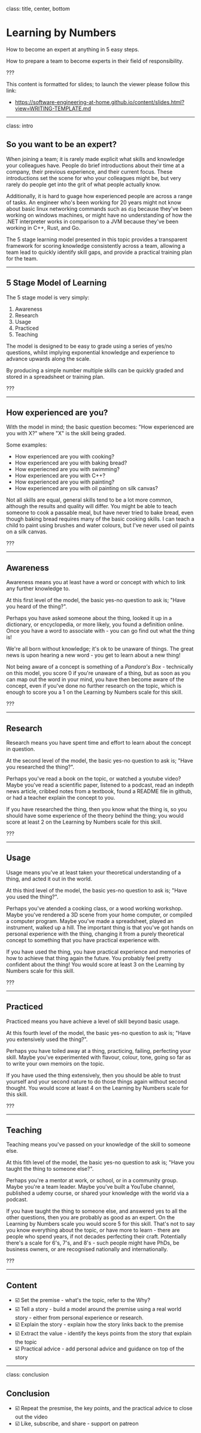 
class: title, center, bottom

# Learning by Numbers

How to become an expert at anything in 5 easy steps.

How to prepare a team to become experts in their field of responsibility.

???

This content is formatted for slides; to launch the viewer please follow this link:
- https://software-engineering-at-home.github.io/content/slides.html?view=WRITING-TEMPLATE.md

---

class: intro

## So you want to be an expert?

When joining a team; it is rarely made explicit what skills and knowledge your colleagues have. People do brief introductions about their time at a company, their previous experience, and their current focus. These introductions set the scene for who your colleagues might be, but very rarely do people get into the grit of what people actually know.

Additionally, it is hard to guage how experienced people are across a range of tasks. An engineer who's been working for 20 years might not know about basic linux networking commands such as `dig` because they've been working on windows machines, or might have no understanding of how the .NET interpreter works in comparison to a JVM because they've been working in C++, Rust, and Go.

The 5 stage learning model presented in this topic provides a transparent framework for scoring knowledge consistently across a team, allowing a team lead to quickly identify skill gaps, and provide a practical training plan for the team.
 
---


## 5 Stage Model of Learning

The 5 stage model is very simply:

1. Awareness
2. Research
3. Usage
4. Practiced
5. Teaching

The model is designed to be easy to grade using a series of yes/no questions, whilst implying exponential knowledge and experience to advance upwards along the scale.

By producing a simple number multiple skills can be quickly graded and stored in a spreadsheet or training plan.

???

---

## How experienced are you?

With the model in mind; the basic question becomes: "How experienced are you with X?" where "X" is the skill being graded. 

Some examples:
- How experienced are you with cooking?
- How experienced are you with baking bread?
- How experiecned are you with swimming?
- How experienced are you with C++?
- How experienced are you with painting?
- How experienced are you with oil painting on silk canvas?

Not all skills are equal, general skills tend to be a lot more common, although the results and quality will differ. You might be able to teach someone to cook a passable meal, but have never tried to bake bread, even though baking bread requires many of the basic cooking skills. I can teach a child to paint using brushes and water colours, but I've never used oil paints on a silk canvas. 

???

---

## Awareness

Awareness means you at least have a word or concept with which to link any further knowledge to.

At this first level of the model, the basic yes-no question to ask is; "Have you heard of the thing?".

Perhaps you have asked someone about the thing, looked it up in a dictionary, or encyclopedia, or more likely, you found a definition online. Once you have a word to associate with - you can go find out what the thing is!

We're all born without knowledge; it's ok to be unaware of things. The great news is upon hearing a new word - you get to learn about a new thing! 

Not being aware of a concept is something of a *Pandora's Box* - technically on this model, you score 0 if you're unaware of a thing, but as soon as you can map out the word in your mind, you have then become aware of the concept, even if you've done no further research on the topic, which is enough to score you a 1 on the Learning by Numbers scale for this skill.

???

---

## Research

Research means you have spent time and effort to learn about the concept in question.

At the second level of the model, the basic yes-no question to ask is; "Have you researched the thing?".

Perhaps you've read a book on the topic, or watched a youtube video? Maybe you've read a scientific paper, listened to a podcast, read an indepth news article, cribbed notes from a textbook, found a README file in github, or had a teacher explain the concept to you.

If you have researched the thing, then you know what the thing is, so you should have some experience of the theory behind the thing; you would score at least 2 on the Learning by Numbers scale for this skill.

???

---

## Usage

Usage means you've at least taken your theoretical understanding of a thing, and acted it out in the world.

At this third level of the model, the basic yes-no question to ask is; "Have you used the thing?".

Perhaps you've atended a cooking class, or a wood working workshop. Maybe you've rendered a 3D scene from your home computer, or compiled a computer program. Maybe you've made a spreadsheet, played an instrument, walked up a hill. The important thing is that you've got hands on personal experience with the thing, changing it from a purely theoretical concept to something that you have practical experience with.

If you have used the thing, you have practical experience and memories of how to achieve that thing again the future. You probably feel pretty confident about the thing! You would score at least 3 on the Learning by Numbers scale for this skill.

???

---

## Practiced

Practiced means you have achieve a level of skill beyond basic usage.

At this fourth level of the model, the basic yes-no question to ask is; "Have you extensively used the thing?".

Perhaps you have toiled away at a thing, practicing, failing, perfecting your skill. Maybe you've experimented with flavour, colour, tone, going so far as to write your own memoirs on the topic.

If you have used the thing extensively, then you should be able to trust yourself and your second nature to do those things again without second thought. You would score at least 4 on the Learning by Numbers scale for this skill.

???

---

## Teaching

Teaching means you've passed on your knowledge of the skill to someone else. 

At this fith level of the model, the basic yes-no question to ask is; "Have you taught the thing to someone else?".

Perhaps you're a mentor at work, or school, or in a community group. Maybe you're a team leader. Maybe you've built a YouTube channel, published a udemy course, or shared your knowledge with the world via a podcast.

If you have taught the thing to someone else, and answered yes to all the other questions, then you are probably as good as an expert. On the Learning by Numbers scale you would score 5 for this skill. That's not to say you know everything about the topic, or have more to learn - there are people who spend years, if not decades perfecting their craft. Potentially there's a scale for 6's, 7's, and 8's - such people might have PhDs, be business owners, or are recognised nationally and internationally.

???

---

## Content

- ☑️ Set the premise - what's the topic, refer to the Why?
- ☑️ Tell a story - build a model around the premise using a real world story - either from personal experience or research.
- ☑️ Explain the story - explain how the story links back to the premise
- ☑️ Extract the value - identify the keys points from the story that explain the topic
- ☑️ Practical advice - add personal advice and guidance on top of the story

---

class: conclusion

## Conclusion

- ☑️ Repeat the presmise, the key points, and the practical advice to close out the video
- ☑️ Like, subscribe, and share - support on patreon 
